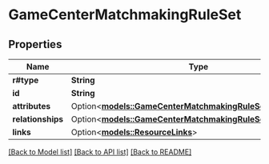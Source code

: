 # GameCenterMatchmakingRuleSet

## Properties

Name | Type | Description | Notes
------------ | ------------- | ------------- | -------------
**r#type** | **String** |  | 
**id** | **String** |  | 
**attributes** | Option<[**models::GameCenterMatchmakingRuleSetAttributes**](GameCenterMatchmakingRuleSet_attributes.md)> |  | [optional]
**relationships** | Option<[**models::GameCenterMatchmakingRuleSetRelationships**](GameCenterMatchmakingRuleSet_relationships.md)> |  | [optional]
**links** | Option<[**models::ResourceLinks**](ResourceLinks.md)> |  | [optional]

[[Back to Model list]](../README.md#documentation-for-models) [[Back to API list]](../README.md#documentation-for-api-endpoints) [[Back to README]](../README.md)


